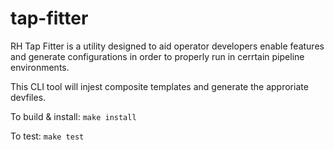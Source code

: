 # tap-fitter

RH Tap Fitter is a utility designed to aid operator developers enable features and generate configurations in order to properly run in cerrtain pipeline environments. 

This CLI tool will injest composite templates and generate the approriate devfiles.

To build & install:
`make install`

To test:
`make test`
